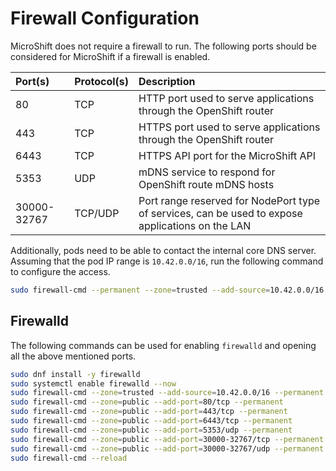 # Firewall Configuration
MicroShift does not require a firewall to run. The following ports should be considered for MicroShift if a firewall is enabled.

|Port(s)    |Protocol(s)|Description|
|:----------|:----------|:----------|
|80         |TCP        | HTTP port used to serve applications through the OpenShift router |
|443        |TCP        | HTTPS port used to serve applications through the OpenShift router |
|6443       |TCP        | HTTPS API port for the MicroShift API |
|5353       |UDP        | mDNS service to respond for OpenShift route mDNS hosts |
|30000-32767|TCP/UDP    | Port range reserved for NodePort type of services, can be used to expose applications on the LAN |

Additionally, pods need to be able to contact the internal core DNS server.
Assuming that the pod IP range is `10.42.0.0/16`, run the following command to configure the access.

```bash
sudo firewall-cmd --permanent --zone=trusted --add-source=10.42.0.0/16
```

## Firewalld
The following commands can be used for enabling `firewalld` and opening all the above mentioned ports.

```bash
sudo dnf install -y firewalld
sudo systemctl enable firewalld --now
sudo firewall-cmd --zone=trusted --add-source=10.42.0.0/16 --permanent
sudo firewall-cmd --zone=public --add-port=80/tcp --permanent
sudo firewall-cmd --zone=public --add-port=443/tcp --permanent
sudo firewall-cmd --zone=public --add-port=6443/tcp --permanent
sudo firewall-cmd --zone=public --add-port=5353/udp --permanent
sudo firewall-cmd --zone=public --add-port=30000-32767/tcp --permanent
sudo firewall-cmd --zone=public --add-port=30000-32767/udp --permanent
sudo firewall-cmd --reload
```
